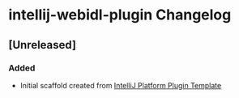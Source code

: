 <!-- Keep a Changelog guide -> https://keepachangelog.com -->

# intellij-webidl-plugin Changelog

## [Unreleased]
### Added
- Initial scaffold created from [IntelliJ Platform Plugin Template](https://github.com/JetBrains/intellij-platform-plugin-template)
